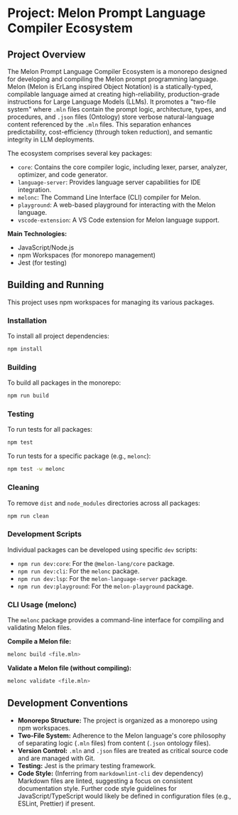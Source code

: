 # Project: Melon Prompt Language Compiler Ecosystem

## Project Overview

The Melon Prompt Language Compiler Ecosystem is a monorepo designed for developing and compiling the Melon prompt programming language. Melon (Melon is ErLang inspired Object Notation) is a statically-typed, compilable language aimed at creating high-reliability, production-grade instructions for Large Language Models (LLMs). It promotes a "two-file system" where `.mln` files contain the prompt logic, architecture, types, and procedures, and `.json` files (Ontology) store verbose natural-language content referenced by the `.mln` files. This separation enhances predictability, cost-efficiency (through token reduction), and semantic integrity in LLM deployments.

The ecosystem comprises several key packages:
- `core`: Contains the core compiler logic, including lexer, parser, analyzer, optimizer, and code generator.
- `language-server`: Provides language server capabilities for IDE integration.
- `melonc`: The Command Line Interface (CLI) compiler for Melon.
- `playground`: A web-based playground for interacting with the Melon language.
- `vscode-extension`: A VS Code extension for Melon language support.

**Main Technologies:**
- JavaScript/Node.js
- npm Workspaces (for monorepo management)
- Jest (for testing)

## Building and Running

This project uses npm workspaces for managing its various packages.

### Installation

To install all project dependencies:
```bash
npm install
```

### Building

To build all packages in the monorepo:
```bash
npm run build
```

### Testing

To run tests for all packages:
```bash
npm test
```

To run tests for a specific package (e.g., `melonc`):
```bash
npm test -w melonc
```

### Cleaning

To remove `dist` and `node_modules` directories across all packages:
```bash
npm run clean
```

### Development Scripts

Individual packages can be developed using specific `dev` scripts:
- `npm run dev:core`: For the `@melon-lang/core` package.
- `npm run dev:cli`: For the `melonc` package.
- `npm run dev:lsp`: For the `melon-language-server` package.
- `npm run dev:playground`: For the `melon-playground` package.

### CLI Usage (melonc)

The `melonc` package provides a command-line interface for compiling and validating Melon files.

**Compile a Melon file:**
```bash
melonc build <file.mln>
```

**Validate a Melon file (without compiling):**
```bash
melonc validate <file.mln>
```

## Development Conventions

- **Monorepo Structure:** The project is organized as a monorepo using npm workspaces.
- **Two-File System:** Adherence to the Melon language's core philosophy of separating logic (`.mln` files) from content (`.json` ontology files).
- **Version Control:** `.mln` and `.json` files are treated as critical source code and are managed with Git.
- **Testing:** Jest is the primary testing framework.
- **Code Style:** (Inferring from `markdownlint-cli` dev dependency) Markdown files are linted, suggesting a focus on consistent documentation style. Further code style guidelines for JavaScript/TypeScript would likely be defined in configuration files (e.g., ESLint, Prettier) if present.
